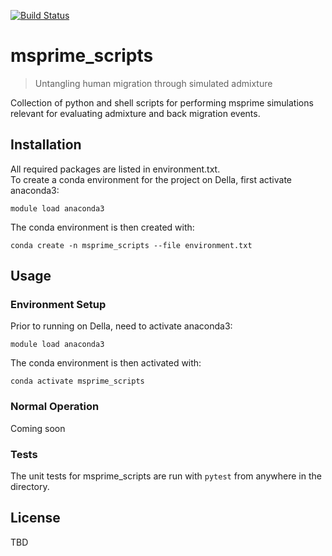 [![Build Status](https://travis-ci.com/troycomi/msprime_scripts.svg?branch=master)](https://travis-ci.com/troycomi/msprime_scripts)

# msprime_scripts
> Untangling human migration through simulated admixture

Collection of python and shell scripts for performing msprime simulations 
relevant for evaluating admixture and back migration events.

## Installation
All required packages are listed in environment.txt.  
To create a conda environment for the project on Della, first activate anaconda3:
```
module load anaconda3
```
The conda environment is then created with:
```
conda create -n msprime_scripts --file environment.txt
```

## Usage
### Environment Setup
Prior to running on Della, need to activate anaconda3:
```
module load anaconda3
```
The conda environment is then activated with:
```
conda activate msprime_scripts
```

### Normal Operation
Coming soon

### Tests
The unit tests for msprime_scripts are run with `pytest` 
from anywhere in the directory.

## License
TBD
